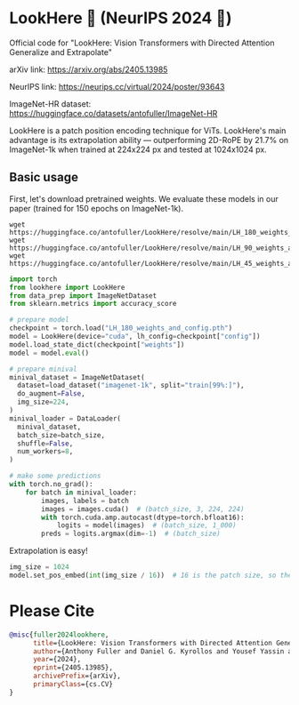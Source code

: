 # LookHere :eyes: (NeurIPS 2024 :tada:)
Official code for "LookHere: Vision Transformers with Directed Attention Generalize and Extrapolate"

arXiv link: https://arxiv.org/abs/2405.13985

NeurIPS link: https://neurips.cc/virtual/2024/poster/93643

ImageNet-HR dataset: https://huggingface.co/datasets/antofuller/ImageNet-HR


LookHere is a patch position encoding technique for ViTs. LookHere's main advantage is its extrapolation ability — outperforming 2D-RoPE by 21.7% on ImageNet-1k when trained at 224x224 px and tested at 1024x1024 px.

## Basic usage

First, let's download pretrained weights. We evaluate these models in our paper (trained for 150 epochs on ImageNet-1k).
```cli
wget https://huggingface.co/antofuller/LookHere/resolve/main/LH_180_weights_and_config.pth
wget https://huggingface.co/antofuller/LookHere/resolve/main/LH_90_weights_and_config.pth
wget https://huggingface.co/antofuller/LookHere/resolve/main/LH_45_weights_and_config.pth
```

```python
import torch
from lookhere import LookHere
from data_prep import ImageNetDataset
from sklearn.metrics import accuracy_score

# prepare model
checkpoint = torch.load("LH_180_weights_and_config.pth")
model = LookHere(device="cuda", lh_config=checkpoint["config"])
model.load_state_dict(checkpoint["weights"])
model = model.eval()

# prepare minival
minival_dataset = ImageNetDataset(
  dataset=load_dataset("imagenet-1k", split="train[99%:]"),
  do_augment=False,
  img_size=224,
)
minival_loader = DataLoader(
  minival_dataset,
  batch_size=batch_size,
  shuffle=False,
  num_workers=8,
)

# make some predictions
with torch.no_grad():
    for batch in minival_loader:
        images, labels = batch
        images = images.cuda()  # (batch_size, 3, 224, 224)
        with torch.cuda.amp.autocast(dtype=torch.bfloat16):
            logits = model(images)  # (batch_size, 1_000)
        preds = logits.argmax(dim=-1)  # (batch_size)
```

Extrapolation is easy!

```python
img_size = 1024
model.set_pos_embed(int(img_size / 16))  # 16 is the patch size, so the grid size is (img_size/patch_size, img_size/patch_size)
```

# Please Cite
```bib
@misc{fuller2024lookhere,
      title={LookHere: Vision Transformers with Directed Attention Generalize and Extrapolate}, 
      author={Anthony Fuller and Daniel G. Kyrollos and Yousef Yassin and James R. Green},
      year={2024},
      eprint={2405.13985},
      archivePrefix={arXiv},
      primaryClass={cs.CV}
}
